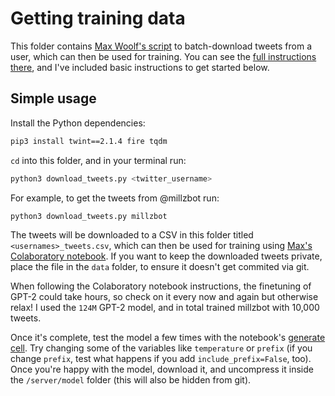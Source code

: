 # Getting training data

This folder contains [Max Woolf's script](https://github.com/minimaxir/download-tweets-ai-text-gen/blob/master/README.md) to batch-download tweets from a user, which can then be used for training. You can see the [full instructions there](https://github.com/minimaxir/download-tweets-ai-text-gen/blob/master/README.md), and I've included basic instructions to get started below.

## Simple usage

Install the Python dependencies:

```sh
pip3 install twint==2.1.4 fire tqdm
```

`cd` into this folder, and in your terminal run:

```sh
python3 download_tweets.py <twitter_username>
```

For example, to get the tweets from @millzbot run:

```sh
python3 download_tweets.py millzbot
```

The tweets will be downloaded to a CSV in this folder titled `<usernames>_tweets.csv`, which can then be used for training using [Max's Colaboratory notebook](https://colab.research.google.com/drive/1qxcQ2A1nNjFudAGN_mcMOnvV9sF_PkEb). If you want to keep the downloaded tweets private, place the file in the `data` folder, to ensure it doesn't get commited via git.

When following the Colaboratory notebook instructions, the finetuning of GPT-2 could take hours, so check on it every now and again but otherwise relax! I used the `124M` GPT-2 model, and in total trained millzbot with 10,000 tweets.

Once it's complete, test the model a few times with the notebook's [generate cell](https://colab.research.google.com/drive/1qxcQ2A1nNjFudAGN_mcMOnvV9sF_PkEb#scrollTo=8DKMc0fiej4N&line=8&uniqifier=1). Try changing some of the variables like `temperature` or `prefix` (if you change `prefix`, test what happens if you add `include_prefix=False`, too). Once you're happy with the model, download it, and uncompress it inside the `/server/model` folder (this will also be hidden from git).